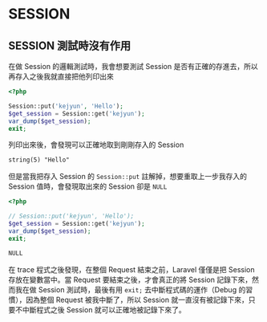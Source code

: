 # SESSION

## SESSION 測試時沒有作用

在做 Session 的邏輯測試時，我會想要測試 Session 是否有正確的存進去，所以再存入之後我就直接把他列印出來

```php
<?php

Session::put('kejyun', 'Hello');
$get_session = Session::get('kejyun');
var_dump($get_session);
exit;
```

列印出來後，會發現可以正確地取到剛剛存入的 Session

```html
string(5) "Hello"
```

但是當我把存入 Session 的 `Session::put` 註解掉，想要重取上一步我存入的 Session 值時，會發現取出來的 Session 卻是 `NULL`

```php
<?php

// Session::put('kejyun', 'Hello');
$get_session = Session::get('kejyun');
var_dump($get_session);
exit;
```

```html
NULL
```

在 trace 程式之後發現，在整個 Request 結束之前，Laravel 僅僅是把 Session 存放在變數當中。當 Request 要結束之後，才會真正的將 Session 記錄下來，然而我在做 Session 測試時，最後有用 `exit;` 去中斷程式碼的運作（Debug 的習慣），因為整個 Request 被我中斷了，所以 Session 就一直沒有被記錄下來，只要不中斷程式之後 Session 就可以正確地被記錄下來了。
